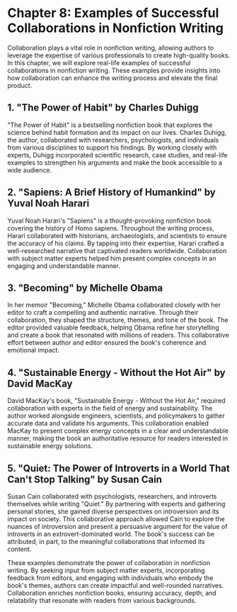 Chapter 8: Examples of Successful Collaborations in Nonfiction Writing
======================================================================

Collaboration plays a vital role in nonfiction writing, allowing authors to leverage the expertise of various professionals to create high-quality books. In this chapter, we will explore real-life examples of successful collaborations in nonfiction writing. These examples provide insights into how collaboration can enhance the writing process and elevate the final product.

**1. "The Power of Habit" by Charles Duhigg**
---------------------------------------------

"The Power of Habit" is a bestselling nonfiction book that explores the science behind habit formation and its impact on our lives. Charles Duhigg, the author, collaborated with researchers, psychologists, and individuals from various disciplines to support his findings. By working closely with experts, Duhigg incorporated scientific research, case studies, and real-life examples to strengthen his arguments and make the book accessible to a wide audience.

**2. "Sapiens: A Brief History of Humankind" by Yuval Noah Harari**
-------------------------------------------------------------------

Yuval Noah Harari's "Sapiens" is a thought-provoking nonfiction book covering the history of Homo sapiens. Throughout the writing process, Harari collaborated with historians, archaeologists, and scientists to ensure the accuracy of his claims. By tapping into their expertise, Harari crafted a well-researched narrative that captivated readers worldwide. Collaboration with subject matter experts helped him present complex concepts in an engaging and understandable manner.

**3. "Becoming" by Michelle Obama**
-----------------------------------

In her memoir "Becoming," Michelle Obama collaborated closely with her editor to craft a compelling and authentic narrative. Through their collaboration, they shaped the structure, themes, and tone of the book. The editor provided valuable feedback, helping Obama refine her storytelling and create a book that resonated with millions of readers. This collaborative effort between author and editor ensured the book's coherence and emotional impact.

**4. "Sustainable Energy - Without the Hot Air" by David MacKay**
-----------------------------------------------------------------

David MacKay's book, "Sustainable Energy - Without the Hot Air," required collaboration with experts in the field of energy and sustainability. The author worked alongside engineers, scientists, and policymakers to gather accurate data and validate his arguments. This collaboration enabled MacKay to present complex energy concepts in a clear and understandable manner, making the book an authoritative resource for readers interested in sustainable energy solutions.

**5. "Quiet: The Power of Introverts in a World That Can't Stop Talking" by Susan Cain**
----------------------------------------------------------------------------------------

Susan Cain collaborated with psychologists, researchers, and introverts themselves while writing "Quiet." By partnering with experts and gathering personal stories, she gained diverse perspectives on introversion and its impact on society. This collaborative approach allowed Cain to explore the nuances of introversion and present a persuasive argument for the value of introverts in an extrovert-dominated world. The book's success can be attributed, in part, to the meaningful collaborations that informed its content.

These examples demonstrate the power of collaboration in nonfiction writing. By seeking input from subject matter experts, incorporating feedback from editors, and engaging with individuals who embody the book's themes, authors can create impactful and well-rounded narratives. Collaboration enriches nonfiction books, ensuring accuracy, depth, and relatability that resonate with readers from various backgrounds.
